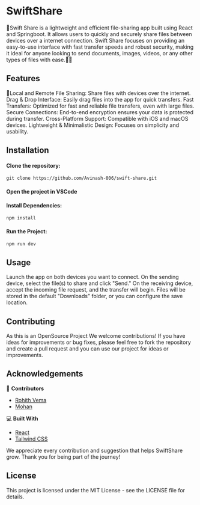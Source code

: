 # SwiftShare
🚀Swift Share is a lightweight and efficient file-sharing app built using React and Springboot. It allows users to quickly and securely share files between devices over a internet connection. Swift Share focuses on providing an easy-to-use interface with fast transfer speeds and robust security, making it ideal for anyone looking to send documents, images, videos, or any other types of files with ease.🚀📩

## Features
📩Local and Remote File Sharing: Share files with devices over the internet.
Drag & Drop Interface: Easily drag files into the app for quick transfers.
Fast Transfers: Optimized for fast and reliable file transfers, even with large files.
Secure Connections: End-to-end encryption ensures your data is protected during transfer.
Cross-Platform Support: Compatible with iOS and macOS devices.
Lightweight & Minimalistic Design: Focuses on simplicity and usability.

## Installation
#### Clone the repository:

```git clone https://github.com/Avinash-006/swift-share.git```

#### Open the project in VSCode

#### Install Dependencies:

```npm install```

#### Run the Project:

```npm run dev```

## Usage
Launch the app on both devices you want to connect.
On the sending device, select the file(s) to share and click "Send."
On the receiving device, accept the incoming file request, and the transfer will begin.
Files will be stored in the default "Downloads" folder, or you can configure the save location.

## Contributing
As this is an OpenSource Project
We welcome contributions! If you have ideas for improvements or bug fixes, please feel free to fork the repository and create a pull request and you can use our project for ideas or improvements.
## Acknowledgements

👥 **Contributors**
- [Rohith Vema](https://github.com/Rohithvema79)
- [Mohan](https://github.com/Mohan-077)

💻 **Built With**
- [React](https://reactjs.org/)
- [Tailwind CSS](https://tailwindcss.com/)

We appreciate every contribution and suggestion that helps SwiftShare grow. Thank you for being part of the journey!

## License
This project is licensed under the MIT License - see the LICENSE file for details.

